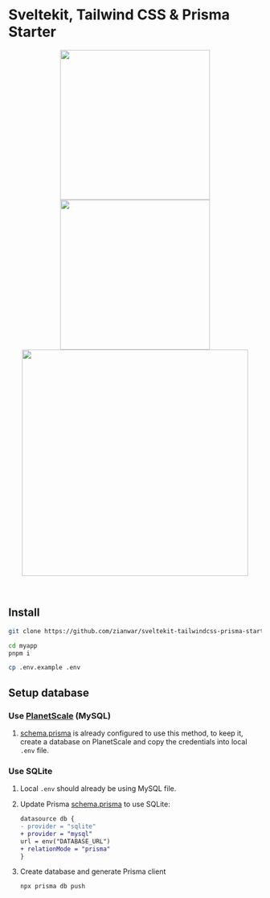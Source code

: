 # Sveltekit, Tailwind CSS & Prisma Starter

<p class="container" align="center">
    <img height="298" src="https://i.imgur.com/HGCgiur.png" />
    <img height="298" src="https://i.imgur.com/WesU0uS.png" />
    <span data-ratio="16-9">
    	<img height="450" src="https://i.imgur.com/X8rJluk.png" />
    </span>
</p>
<br/>

## Install

```sh
git clone https://github.com/zianwar/sveltekit-tailwindcss-prisma-starter myapp

cd myapp
pnpm i
```

```sh
cp .env.example .env
```

## Setup database

### Use [PlanetScale](https://planetscale.com/) (MySQL)

1. [schema.prisma](./prisma/schema.prisma) is already configured to use this method, to keep it, create a database on PlanetScale and copy the credentials into local `.env` file.

### Use SQLite

1. Local `.env` should already be using MySQL file.
2. Update Prisma [schema.prisma](./prisma/schema.prisma) to use SQLite:

   ```diff
   datasource db {
   - provider = "sqlite"
   + provider = "mysql"
   url = env("DATABASE_URL")
   + relationMode = "prisma"
   }
   ```

3. Create database and generate Prisma client
   ```sh
   npx prisma db push
   ```
